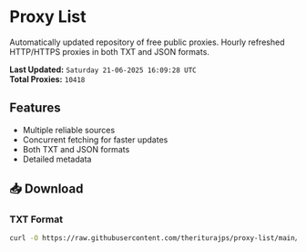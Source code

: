 # Proxy List

Automatically updated repository of free public proxies. Hourly refreshed HTTP/HTTPS proxies in both TXT and JSON formats.

**Last Updated:** `Saturday 21-06-2025 16:09:28 UTC`  
**Total Proxies:** `10418`

## Features
- Multiple reliable sources
- Concurrent fetching for faster updates
- Both TXT and JSON formats
- Detailed metadata

## 📥 Download

### TXT Format
```bash
curl -O https://raw.githubusercontent.com/theriturajps/proxy-list/main/proxies.txt